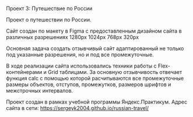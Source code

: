 Проект 3: Путешествие по России

Проект о путешествии по России.

Сайт создан по макету в Figma с предоставленным дизайном сайта в различных разрешениях 1280px 1024px 768px 320px

Основная задача создать отзывчивый сайт адаптированный не только под указанные разрешения, но и под все промежуточные.

В ходе реализации сайта использовались техники работы с Flex-контейнерами и Grid таблицами. За основную отзывчивость отвечает функция calc с помощью которой расчитываются все промежуточные размеры объектов, отступов, промежутков, размеров шрифтов и межстрочных интервалов.

Проект создан в рамках учебной программы Яндекс.Практикум. Адрес сайта в сети: https://sergeyk2004.github.io/russian-travel/